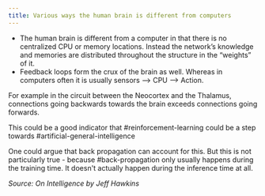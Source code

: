 ```yaml
---
title: Various ways the human brain is different from computers
---
```


- The human brain is different from a computer in that there is no centralized CPU or memory locations. Instead the network’s knowledge and memories are distributed throughout the structure in the “weights” of it.
- Feedback loops form the crux of the brain as well. Whereas in computers often it is usually sensors —> CPU —> Action.

For example in the circuit between the Neocortex and the Thalamus, connections going backwards towards the brain exceeds connections going forwards.

This could be a good indicator that #reinforcement-learning could be a step towards #artificial-general-intelligence

One could argue that back propagation can account for this. But this is not particularly true - because #back-propagation only usually happens during the training time. It doesn't actually happen during the inference time at all.

_Source: On Intelligence by Jeff Hawkins_
